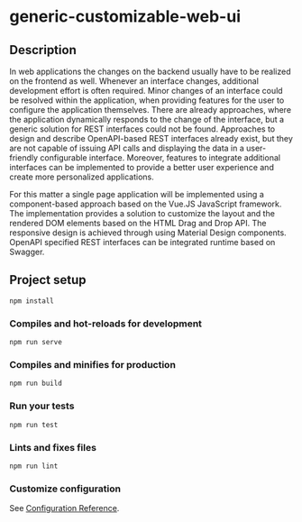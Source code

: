 # generic-customizable-web-ui

## Description
In web applications the changes on the backend usually have to be realized on the frontend as well. Whenever an interface changes, additional development effort is often required. Minor changes of an interface could be resolved within the application, when providing features for the user to configure the application themselves. There are already approaches, where the application dynamically responds to the change of the interface, but a generic solution for REST interfaces could not be found. Approaches to design and describe OpenAPI-based REST interfaces already exist, but they are not capable of issuing API calls and displaying the data in a user-friendly configurable interface. Moreover, features to integrate additional interfaces can be implemented to provide a better user experience and create more personalized applications.

For this matter a single page application will be implemented using a component-based approach based on the Vue.JS JavaScript framework. The implementation provides a solution to customize the layout and the rendered DOM elements based on the HTML Drag and Drop API. The responsive design is achieved through using Material Design components. OpenAPI specified REST interfaces can be integrated runtime based on Swagger.

## Project setup
```
npm install
```

### Compiles and hot-reloads for development
```
npm run serve
```

### Compiles and minifies for production
```
npm run build
```

### Run your tests
```
npm run test
```

### Lints and fixes files
```
npm run lint
```

### Customize configuration
See [Configuration Reference](https://cli.vuejs.org/config/).
